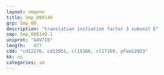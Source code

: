 ```yaml
---
layout: smgene
title: Smp_008140
grp: Smp_00
description: "translation initiation factor 3 subunit E"
smp: Smp_008140.1
uniprot: "G4V7I6"
length:   477
cdd: "cd12276, cd12951, cl15166, cl17169, pfam12923"
kk: ns
categories: sm
---
```

